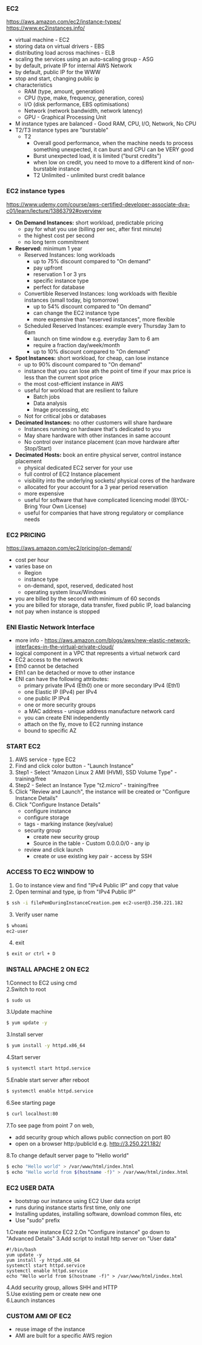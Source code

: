 ### EC2 ###
https://aws.amazon.com/ec2/instance-types/
https://www.ec2instances.info/
* virtual machine - EC2
* storing data on virtual drivers - EBS
* distributing load across machines - ELB
* scaling the services using an auto-scaling group - ASG
* by default, private IP for internal AWS Network
* by default, public IP for the WWW
* stop and start, changing public ip
* characteristics
    * RAM (type, amount, generation)
    * CPU (type, make, frequency, generation, cores)
    * I/O (disk performance, EBS optimisations)
    * Network (network bandwidth, network latency)
    * GPU - Graphical Processing Unit
* M instance types are balanced - Good RAM, CPU, I/O, Network, No CPU
* T2/T3 instance types are "burstable"
    * T2 
        * Overall good performance, when the machine needs to process something unexpected, it can burst and CPU can be VERY good 
        * Burst unexpected load, it is limited ("burst credits")
        * when low on credit, you need to move to a different kind of non-burstable instance
        * T2 Unlimited - unlimited burst credit balance

### EC2 instance types ###
https://www.udemy.com/course/aws-certified-developer-associate-dva-c01/learn/lecture/13863792#overview
* <strong>On Demand Instances:</strong> short workload, predictable pricing
    * pay for what you use (billing per sec, after first minute)
    * the highest cost per second
    * no long term commitment
* <strong>Reserved:</strong> minimum 1 year
    * Reserved Instances: long workloads
        * up to 75% discount compared to "On demand"
        * pay upfront 
        * reservation 1 or 3 yrs
        * specific instance type
        * perfect for database
    * Convertible Reserved Instances: long workloads with flexible instances (small today, big tomorrow)
        * up to 54% discount compared to "On demand"
        * can change the EC2 instance type
        * more expensive than "reserved instances", more flexible
    * Scheduled Reserved Instances: example every Thursday 3am to 6am
        * launch on time window e.g. everyday 3am to 6 am 
        * require a fraction day/week/month
        * up to 10% discount compared to "On demand" 
* <strong>Spot Instances:</strong> short workload, for cheap, can lose instance
    * up to 90% discount compared to "On demand" 
    * instance that you can lose ath the point of time if your max price is less than the current spot price
    * the most cost-efficient instance in AWS
    * useful for workload that are resilient to failure
        * Batch jobs
        * Data analysis
        * Image processing, etc
    * Not for critical jobs or databases
* <strong>Decimated Instances:</strong> no other customers will share hardware
    * Instances running on hardware that's dedicated to you
    * May share hardware with other instances in same account
    * No control over instance placement (can move hardware after Stop/Start)
* <strong>Decimated Hosts:</strong> book an entire physical server, control instance placement
    * physical dedicated EC2 server for your use
    * full control of EC2 Instance placement
    * visibility into the underlying sockets/ physical cores of the hardware
    * allocated for your account for a 3 year period reservation
    * more expensive
    * useful for software that have complicated licencing model (BYOL-Bring Your Own License)
    * useful for companies that have strong regulatory or compliance needs

### EC2 PRICING ###
https://aws.amazon.com/ec2/pricing/on-demand/
* cost per hour 
* varies base on 
    * Region
    * instance type
    * on-demand, spot, reserved, dedicated host 
    * operating system linux/Windows
* you are billed by the second with minimum of 60 seconds
* you are billed for storage, data transfer, fixed public IP, load balancing
* not pay when instance is stopped

### ENI Elastic Network Interface ###
* more info - https://aws.amazon.com/blogs/aws/new-elastic-network-interfaces-in-the-virtual-private-cloud/
* logical component in a VPC that represents a virtual network card
* EC2 access to the network
* Eth0 cannot be detached 
* Eth1 can be detached or move to other instance   
* ENI can have the following attributes: 
    * primary private IPv4 (Eth0) one or more secondary IPv4 (Eth1)
    * one Elastic IP (IPv4) per IPv4
    * one public IP IPv4   
    * one or more security groups
    * a MAC address - unique address manufacture network card
    * you can create ENI independently
    * attach on the fly, move to EC2 running instance
    * bound to specific AZ   
     
### START EC2 ###
1. AWS service - type EC2
2. Find and click color button - "Launch Instance"
3. Step1 - Select "Amazon Linux 2 AMI (HVM), SSD Volume Type" - training/free
4. Step2 - Select an Instance Type "t2.micro" - training/free 
5. Click "Review and Launch", the instance will be created or "Configure Instance Details"
6. Click "Configure Instance Details"
    * configure instance 
    * configure storage 
    * tags - marking instance (key/value)
    * security group 
        * create new security group 
        * Source in the table - Custom 0.0.0.0/0 - any ip
    * review and click launch
        * create or use existing key pair - access by SSH 

### ACCESS TO EC2 WINDOW 10 ###
1. Go to instance view and find "IPv4 Public IP" and copy that value
2. Open terminal and type, ip from "IPv4 Public IP" 
```bash 
$ ssh -i filePemDuringInstanceCreation.pem ec2-user@3.250.221.182
```
3. Verify user name  
```bash 
$ whoami
ec2-user
```
4. exit
```bash 
$ exit or ctrl + D
```

### INSTALL APACHE 2 ON EC2 ###
1.Connect to EC2 using cmd  
2.Switch to root 
```bash 
$ sudo us
```
3.Update machine
```bash 
$ yum update -y 
```
3.Install server
```bash 
$ yum install -y httpd.x86_64 
```
4.Start server 
```bash 
$ systemctl start httpd.service 
```
5.Enable start server after reboot 
```bash 
$ systemctl enable httpd.service 
```
6.See starting page
```bash 
$ curl localhost:80
```
7.To see page from point 7 on web, 
 * add security group which allows public connection on port 80 
 * open on a browser http:/publicId e.g. http://3.250.221.182/ 
 
8.To change default server page to "Hello world" 
```bash 
$ echo "Hello world" > /var/www/html/index.html
$ echo "Hello world from $(hostname -f)" > /var/www/html/index.html
```

### EC2 USER DATA ###
* bootstrap our instance using EC2 User data script
* runs during instance starts first time, only one
* Installing updates, installing software, download common files, etc
* Use "sudo" prefix

1.Create new instance EC2 
2.On "Configure instance" go down to "Advanced Details" 
3.Add script to install http server on "User data"
```text
#!/bin/bash
yum update -y 
yum install -y httpd.x86_64 
systemctl start httpd.service 
systemctl enable httpd.service 
echo "Hello world from $(hostname -f)" > /var/www/html/index.html
```
4.Add security group, allows SHH and HTTP  
5.Use existing pem or create new one  
6.Launch instances

### CUSTOM AMI OF EC2 ###
* reuse image of the instance
* AMI are built for a specific AWS region